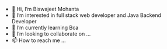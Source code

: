 - 👋 Hi, I’m Biswajeet Mohanta
- 👀 I’m interested in full stack web developer and Java Backend Developer
- 🌱 I’m currently learning Bca
- 💞️ I’m looking to collaborate on ...
- 📫 How to reach me ...

<!---
Biswajeetmohanta123/Biswajeetmohanta123 is a ✨ special ✨ repository because its `README.md` (this file) appears on your GitHub profile.
You can click the Preview link to take a look at your changes.
--->
